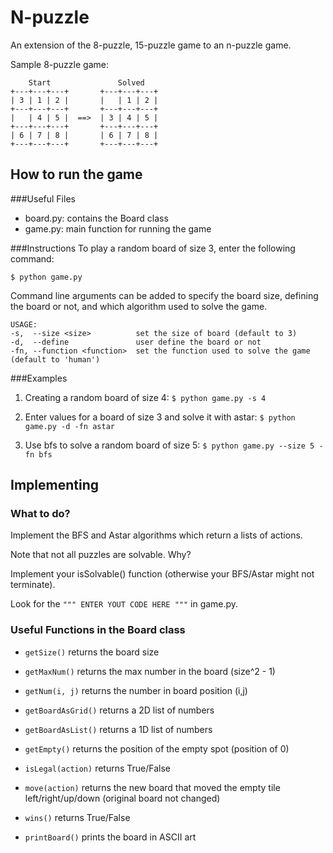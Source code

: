 # N-puzzle

An extension of the 8-puzzle, 15-puzzle game to an n-puzzle game.

Sample 8-puzzle game:

        Start               Solved
    +---+---+---+       +---+---+---+
    | 3 | 1 | 2 |       |   | 1 | 2 |
    +---+---+---+       +---+---+---+
    |   | 4 | 5 |  ==>  | 3 | 4 | 5 |
    +---+---+---+       +---+---+---+
    | 6 | 7 | 8 |       | 6 | 7 | 8 |
    +---+---+---+       +---+---+---+

## How to run the game
###Useful Files

- board.py: contains the Board class
- game.py: main function for running the game

###Instructions
To play a random board of size 3, enter the following command:

```
$ python game.py
```

Command line arguments can be added to specify the board size, defining the board or not, and which algorithm used to solve the game.

	USAGE:
	-s,  --size <size>          set the size of board (default to 3)
	-d,  --define               user define the board or not
	-fn, --function <function>  set the function used to solve the game (default to 'human')

###Examples

1. Creating a random board of size 4: ```$ python game.py -s 4```

2. Enter values for a board of size 3 and solve it with astar: ```$ python game.py -d -fn astar```

3. Use bfs to solve a random board of size 5: ```$ python game.py --size 5 -fn bfs```

## Implementing

### What to do?

Implement the BFS and Astar algorithms which return a lists of actions.

Note that not all puzzles are solvable. Why?

Implement your isSolvable() function (otherwise your BFS/Astar might not terminate).

Look for the `""" ENTER YOUT CODE HERE """` in game.py.

### Useful Functions in the Board class

- `getSize()` returns the board size

- `getMaxNum()` returns the max number in the board (size^2 - 1)

- `getNum(i, j)` returns the number in board position (i,j)

- `getBoardAsGrid()` returns a 2D list of numbers

- `getBoardAsList()` returns a 1D list of numbers

- `getEmpty()` returns the position of the empty spot (position of 0)

- `isLegal(action)` returns True/False

- `move(action)` returns the new board that moved the empty tile left/right/up/down (original board not changed)

- `wins()` returns True/False

- `printBoard()` prints the board in ASCII art